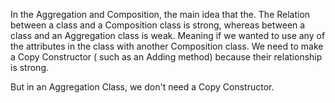 In the Aggregation and Composition, the main idea that the. The Relation between a class and a Composition class is strong, whereas between a class and an Aggregation class is weak. Meaning if we wanted to use any of the attributes in the class with another Composition class. We need to make a Copy Constructor ( such as an Adding method) because their relationship is strong.

But in an Aggregation Class, we don't need a Copy Constructor.


